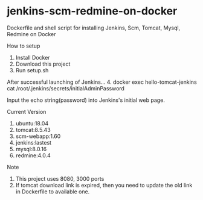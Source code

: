 # jenkins-scm-redmine-on-docker
Dockerfile and shell script for installing Jenkins, Scm, Tomcat, Mysql, Redmine on Docker

How to setup
1. Install Docker 
2. Download this project
3. Run setup.sh

After successful launching of Jenkins...
4. docker exec hello-tomcat-jenkins cat /root/.jenkins/secrets/initialAdminPassword

Input the echo string(password) into Jenkins's initial web page.


Current Version
1. ubuntu:18.04
2. tomcat:8.5.43
3. scm-webapp:1.60
4. jenkins:lastest
5. mysql:8.0.16
6. redmine:4.0.4


Note
1. This project uses 8080, 3000 ports
2. If tomcat download link is expired, then you need to update the old link in Dockerfile to available one.